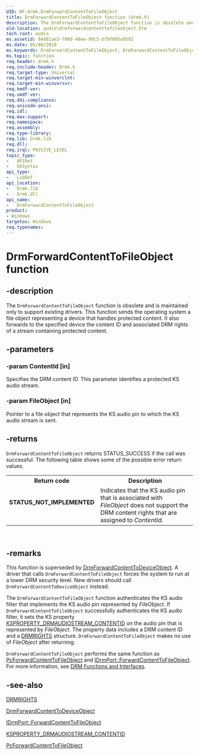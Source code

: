 ```yaml
---
UID: NF:drmk.DrmForwardContentToFileObject
title: DrmForwardContentToFileObject function (drmk.h)
description: The DrmForwardContentToFileObject function is obsolete and is maintained only to support existing drivers.
old-location: audio\drmforwardcontenttofileobject.htm
tech.root: audio
ms.assetid: 84d81ae3-708d-48ee-99c5-b79f085a9592
ms.date: 05/08/2018
ms.keywords: DrmForwardContentToFileObject, DrmForwardContentToFileObject function [Audio Devices], aud-prop2_f0deebf5-ef63-406b-a424-b084e775333c.xml, audio.drmforwardcontenttofileobject, drmk/DrmForwardContentToFileObject
ms.topic: function
req.header: drmk.h
req.include-header: Drmk.h
req.target-type: Universal
req.target-min-winverclnt: 
req.target-min-winversvr: 
req.kmdf-ver: 
req.umdf-ver: 
req.ddi-compliance: 
req.unicode-ansi: 
req.idl: 
req.max-support: 
req.namespace: 
req.assembly: 
req.type-library: 
req.lib: Drmk.lib
req.dll: 
req.irql: PASSIVE_LEVEL
topic_type:
-	APIRef
-	kbSyntax
api_type:
-	LibDef
api_location:
-	Drmk.lib
-	Drmk.dll
api_name:
-	DrmForwardContentToFileObject
product:
- Windows
targetos: Windows
req.typenames: 
---
```


# DrmForwardContentToFileObject function


## -description


The <code>DrmForwardContentToFileObject</code> function is obsolete and is maintained only to support existing drivers. This function sends the operating system a file object representing a device that handles protected content. It also forwards to the specified device the content ID and associated DRM rights of a stream containing protected content.


## -parameters




### -param ContentId [in]

Specifies the DRM content ID. This parameter identifies a protected KS audio stream.


### -param FileObject [in]

Pointer to a file object that represents the KS audio pin to which the KS audio stream is sent.


## -returns



<code>DrmForwardContentToFileObject</code> returns STATUS_SUCCESS if the call was successful. The following table shows some of the possible error return values.

<table>
<tr>
<th>Return code</th>
<th>Description</th>
</tr>
<tr>
<td width="40%">
<dl>
<dt><b>STATUS_NOT_IMPLEMENTED</b></dt>
</dl>
</td>
<td width="60%">
Indicates that the KS audio pin that is associated with <i>FileObject</i> does not support the DRM content rights that are assigned to <i>ContentId</i>.

</td>
</tr>
</table>
 




## -remarks



This function is superseded by <a href="https://msdn.microsoft.com/library/windows/hardware/ff536351">DrmForwardContentToDeviceObject</a>. A driver that calls <code>DrmForwardContentToFileObject</code> forces the system to run at a lower DRM security level. New drivers should call <code>DrmForwardContentToDeviceObject</code> instead.

The <code>DrmForwardContentToFileObject</code> function authenticates the KS audio filter that implements the KS audio pin represented by <i>FileObject</i>. If <code>DrmForwardContentToFileObject</code> successfully authenticates the KS audio filter, it sets the KS property <a href="https://msdn.microsoft.com/library/windows/hardware/ff537351">KSPROPERTY_DRMAUDIOSTREAM_CONTENTID</a> on the audio pin that is represented by <i>FileObject</i>. The property data includes a DRM content ID and a <a href="https://msdn.microsoft.com/library/windows/hardware/ff536355">DRMRIGHTS</a> structure. <code>DrmForwardContentToFileObject</code> makes no use of <i>FileObject</i> after returning.

<code>DrmForwardContentToFileObject</code> performs the same function as <a href="https://msdn.microsoft.com/library/windows/hardware/ff537697">PcForwardContentToFileObject</a> and <a href="https://msdn.microsoft.com/library/windows/hardware/ff536584">IDrmPort::ForwardContentToFileObject</a>. For more information, see <a href="https://msdn.microsoft.com/62c739da-91e8-428e-b76c-ec9621b12597">DRM Functions and Interfaces</a>.




## -see-also




<a href="https://msdn.microsoft.com/library/windows/hardware/ff536355">DRMRIGHTS</a>



<a href="https://msdn.microsoft.com/library/windows/hardware/ff536351">DrmForwardContentToDeviceObject</a>



<a href="https://msdn.microsoft.com/library/windows/hardware/ff536584">IDrmPort::ForwardContentToFileObject</a>



<a href="https://msdn.microsoft.com/library/windows/hardware/ff537351">KSPROPERTY_DRMAUDIOSTREAM_CONTENTID</a>



<a href="https://msdn.microsoft.com/library/windows/hardware/ff537697">PcForwardContentToFileObject</a>
 

 

